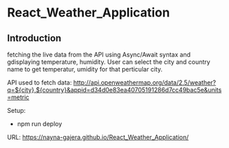 # React_Weather_Application

## Introduction
fetching the live data from the API using Async/Await syntax and gdisplaying temperature, humidity. User can select the city and country name to get temperatur, umidity for that perticular city.

API used to fetch data: http://api.openweathermap.org/data/2.5/weather?q=${city},${country}&appid=d34d0e83ea40705191286d7cc49bac5e&units=metric

Setup:
- npm run deploy


URL: 
https://nayna-gajera.github.io/React_Weather_Application/
